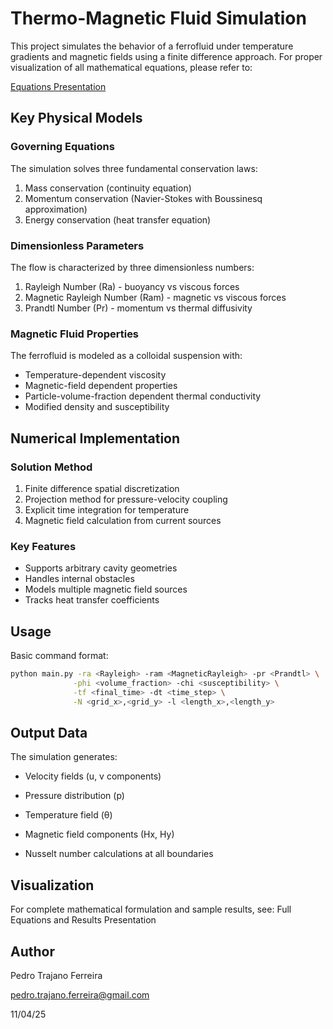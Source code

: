 # Thermo-Magnetic Fluid Simulation

This project simulates the behavior of a ferrofluid under temperature gradients and magnetic fields using a finite difference approach. For proper visualization of all mathematical equations, please refer to:

[Equations Presentation](https://docs.google.com/presentation/d/1Rpxdb2kU_O7R7PYwr2p4ZkY5GR3cGFNFKqTIuPzGUzM/edit?usp=sharing)

## Key Physical Models

### Governing Equations
The simulation solves three fundamental conservation laws:
1. Mass conservation (continuity equation)
2. Momentum conservation (Navier-Stokes with Boussinesq approximation)
3. Energy conservation (heat transfer equation)

### Dimensionless Parameters
The flow is characterized by three dimensionless numbers:
1. Rayleigh Number (Ra) - buoyancy vs viscous forces
2. Magnetic Rayleigh Number (Ram) - magnetic vs viscous forces  
3. Prandtl Number (Pr) - momentum vs thermal diffusivity

### Magnetic Fluid Properties
The ferrofluid is modeled as a colloidal suspension with:
- Temperature-dependent viscosity
- Magnetic-field dependent properties
- Particle-volume-fraction dependent thermal conductivity
- Modified density and susceptibility

## Numerical Implementation

### Solution Method
1. Finite difference spatial discretization
2. Projection method for pressure-velocity coupling
3. Explicit time integration for temperature
4. Magnetic field calculation from current sources

### Key Features
- Supports arbitrary cavity geometries
- Handles internal obstacles
- Models multiple magnetic field sources
- Tracks heat transfer coefficients

## Usage

Basic command format:
```bash
python main.py -ra <Rayleigh> -ram <MagneticRayleigh> -pr <Prandtl> \
              -phi <volume_fraction> -chi <susceptibility> \
              -tf <final_time> -dt <time_step> \
              -N <grid_x>,<grid_y> -l <length_x>,<length_y>
```

## Output Data
The simulation generates:

- Velocity fields (u, v components)

- Pressure distribution (p)

- Temperature field (θ)

- Magnetic field components (Hx, Hy)

- Nusselt number calculations at all boundaries

## Visualization
For complete mathematical formulation and sample results, see:
Full Equations and Results Presentation

## Author
Pedro Trajano Ferreira

pedro.trajano.ferreira@gmail.com

11/04/25
